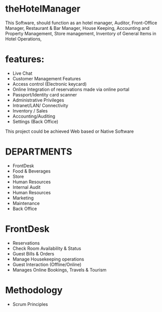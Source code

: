 # theHotelManager
This Software, should function as an hotel manager, Auditor, Front-Office Manager, Restaurant & Bar Manager, House Keeping, Accounting and Property Management, Store management, Inventory of General Items in Hotel Operations,

# features:
- Live Chat
- Customer Management Features
- Access control (Electronic keycard)
- Online Integration of reservations made via online portal
- Passport/Identity card scanner
- Administrative Privileges
- Intranet/LAN/ Connectivity
- Inventory / Sales
- Accounting/Auditing
- Settings (Back Office)

This project could be achieved Web based or Native Software

# DEPARTMENTS
- FrontDesk
- Food & Beverages
- Store
- Human Resources
- Internal Audit
- Human Resources
- Marketing
- Maintenance
- Back Office

# FrontDesk
 - Reservations
 - Check Room Availability & Status
 - Guest Bills & Orders
 - Manage Housekeeping operations
 - Guest Interaction (Offline/Online)
 - Manages Online Bookings, Travels & Tourism


# Methodology
 - Scrum Principles
